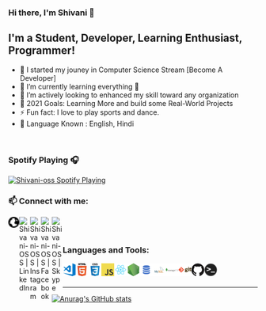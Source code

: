 ### Hi there, I'm Shivani 👋

## I'm a Student, Developer, Learning Enthusiast, Programmer!

- 🔭 I started my jouney in Computer Science Stream [Become A Developer]
- 🌱 I’m currently learning everything 🤣
- 👯 I’m actively looking to enhanced my skill toward any organization
- 🥅 2021 Goals: Learning More and build some Real-World Projects
- ⚡ Fun fact: I love to play sports and dance.
- 💬 Language Known : English, Hindi

<br>


### Spotify Playing 🎧

[<img src="https://now-playing-codestackr.vercel.app/api/spotify-playing" alt="Shivani-oss Spotify Playing" width="350" />](https://open.spotify.com/user/swyqyimdc12jajde4vpwd2x1b)




### 📫 Connect with me:

<img align="left" alt="Shivani-OSS" width="22px" src="https://raw.githubusercontent.com/iconic/open-iconic/master/svg/globe.svg" />
<img align="left" alt="Shivani-OSS | LinkedIn" width="22px" src="https://cdn.jsdelivr.net/npm/simple-icons@v3/icons/linkedin.svg" />
<img align="left" alt="Shivani-OSS | Instagram" width="22px" src="https://cdn.jsdelivr.net/npm/simple-icons@v3/icons/instagram.svg" />
<img align="left" alt="Shivani-OSS | Facebook" width="22px" src="https://cdn.jsdelivr.net/npm/simple-icons@v3/icons/facebook.svg" />
<img align="left" alt="Shivani-OSS | Skype" width="22px" src="https://cdn.jsdelivr.net/npm/simple-icons@v3/icons/skype.svg" />

<br />
<br />


### Languages and Tools:

<img align="left" alt="Visual Studio Code" width="26px" src="https://raw.githubusercontent.com/github/explore/80688e429a7d4ef2fca1e82350fe8e3517d3494d/topics/visual-studio-code/visual-studio-code.png" />
<img align="left" alt="HTML5" width="26px" src="https://raw.githubusercontent.com/github/explore/80688e429a7d4ef2fca1e82350fe8e3517d3494d/topics/html/html.png" />
<img align="left" alt="CSS3" width="26px" src="https://raw.githubusercontent.com/github/explore/80688e429a7d4ef2fca1e82350fe8e3517d3494d/topics/css/css.png" />
<img align="left" alt="JavaScript" width="26px" src="https://raw.githubusercontent.com/github/explore/80688e429a7d4ef2fca1e82350fe8e3517d3494d/topics/javascript/javascript.png" />
<img align="left" alt="React" width="26px" src="https://raw.githubusercontent.com/github/explore/80688e429a7d4ef2fca1e82350fe8e3517d3494d/topics/react/react.png" />
<img align="left" alt="Node.js" width="26px" src="https://raw.githubusercontent.com/github/explore/80688e429a7d4ef2fca1e82350fe8e3517d3494d/topics/nodejs/nodejs.png" />
<img align="left" alt="SQL" width="26px" src="https://raw.githubusercontent.com/github/explore/80688e429a7d4ef2fca1e82350fe8e3517d3494d/topics/sql/sql.png" />
<img align="left" alt="MySQL" width="26px" src="https://raw.githubusercontent.com/github/explore/80688e429a7d4ef2fca1e82350fe8e3517d3494d/topics/mysql/mysql.png" />
<img align="left" alt="MongoDB" width="26px" src="https://raw.githubusercontent.com/github/explore/80688e429a7d4ef2fca1e82350fe8e3517d3494d/topics/mongodb/mongodb.png" />
<img align="left" alt="Git" width="26px" src="https://raw.githubusercontent.com/github/explore/80688e429a7d4ef2fca1e82350fe8e3517d3494d/topics/git/git.png" />
<img align="left" alt="GitHub" width="26px" src="https://raw.githubusercontent.com/github/explore/78df643247d429f6cc873026c0622819ad797942/topics/github/github.png" />
<img align="left" alt="Terminal" width="26px" src="https://raw.githubusercontent.com/github/explore/80688e429a7d4ef2fca1e82350fe8e3517d3494d/topics/terminal/terminal.png" />

<br />
<br />

---
[![Anurag's GitHub stats](https://github-readme-stats.vercel.app/api?username=Shivani)](https://github.com/anuraghazra/github-readme-stats)





